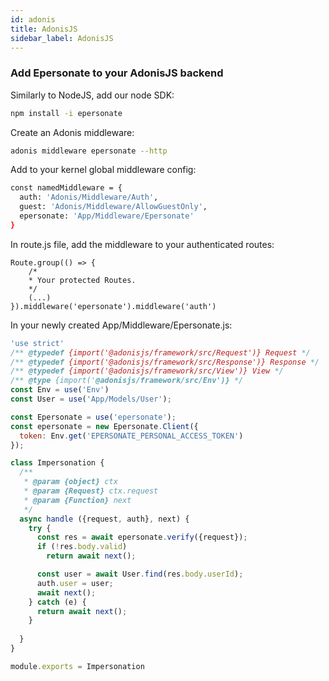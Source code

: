 ```yaml
---
id: adonis
title: AdonisJS
sidebar_label: AdonisJS
---
```


### Add Epersonate to your AdonisJS backend


Similarly to NodeJS, add our node SDK:

```bash
npm install -i epersonate
```

Create an Adonis middleware:

```bash
adonis middleware epersonate --http
```

Add to your kernel global middleware config:

```bash
const namedMiddleware = {
  auth: 'Adonis/Middleware/Auth',
  guest: 'Adonis/Middleware/AllowGuestOnly',
  epersonate: 'App/Middleware/Epersonate'
}
```

In route.js file, add the middleware to your authenticated routes:

```
Route.group(() => {
    /*
    * Your protected Routes.
    */
    (...)
}).middleware('epersonate').middleware('auth')
```

In your newly created App/Middleware/Epersonate.js:

```js
'use strict'
/** @typedef {import('@adonisjs/framework/src/Request')} Request */
/** @typedef {import('@adonisjs/framework/src/Response')} Response */
/** @typedef {import('@adonisjs/framework/src/View')} View */
/** @type {import('@adonisjs/framework/src/Env')} */
const Env = use('Env')
const User = use('App/Models/User');

const Epersonate = use('epersonate');
const epersonate = new Epersonate.Client({
  token: Env.get('EPERSONATE_PERSONAL_ACCESS_TOKEN')
});

class Impersonation {
  /**
   * @param {object} ctx
   * @param {Request} ctx.request
   * @param {Function} next
   */
  async handle ({request, auth}, next) {
    try {
      const res = await epersonate.verify({request});
      if (!res.body.valid)
        return await next();

      const user = await User.find(res.body.userId);
      auth.user = user;
      await next();
    } catch (e) {
      return await next();
    }
    
  }
}

module.exports = Impersonation
```